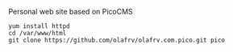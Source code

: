 Personal web site based on PicoCMS

```
yum install httpd
cd /var/www/html
git clone https://github.com/olafrv/olafrv.com.pico.git pico
```
